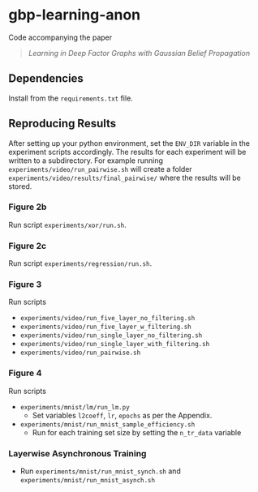 # gbp-learning-anon
Code accompanying the paper
> *Learning in Deep Factor Graphs with Gaussian Belief Propagation*

## Dependencies
Install from the `requirements.txt` file.

## Reproducing Results
After setting up your python environment, set the `ENV_DIR` variable in the experiment scripts accordingly. The results for each experiment will be written to a subdirectory.
For example running `experiments/video/run_pairwise.sh` will create a folder `experiments/video/results/final_pairwise/` where the results will be stored.

### Figure 2b
Run script `experiments/xor/run.sh`.

### Figure 2c
Run script `experiments/regression/run.sh`.

### Figure 3
Run scripts 
- `experiments/video/run_five_layer_no_filtering.sh`
- `experiments/video/run_five_layer_w_filtering.sh`
- `experiments/video/run_single_layer_no_filtering.sh`
- `experiments/video/run_single_layer_with_filtering.sh`
- `experiments/video/run_pairwise.sh`

### Figure 4
Run scripts 
- `experiments/mnist/lm/run_lm.py`
  - Set variables `l2coeff`, `lr`, `epochs` as per the Appendix.
- `experiments/mnist/run_mnist_sample_efficiency.sh`
  - Run for each training set size by setting the `n_tr_data` variable

### Layerwise Asynchronous Training
- Run `experiments/mnist/run_mnist_synch.sh` and `experiments/mnist/run_mnist_asynch.sh`